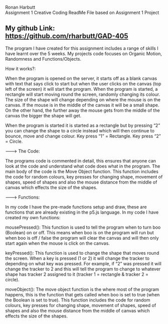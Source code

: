 Ronan Harbutt    
Assignment 1 Creative Coding
ReadMe File based on Assignment 1 Project

My github Link: https://github.com/rharbutt/GAD-405
------

The program I have created for this assignment includes a range of skills I have
learnt over the 5 weeks. My projects code focuses on Organic Motion, Randomness and Functions/Objects.

How it works?:

When the program is opened on the server, it starts off as a blank canvas with text that says
click to start but when the user clicks on the canvas (top left of the screen) it will start the
program. When the program is started, a rectangle will start moving round the screen,
randomly changing its colour. The size of the shape will change depending on where the
mouse is on the canvas. If the mouse is in the middle of the canvas it will be a small shape.
On the other hand, the further away the mouse gets from the middle of the canvas the
bigger the shape will get.

When the program is started it is started as a rectangle but by pressing “2” you can change
the shape to a circle instead which will then continue to bounce, move and change colour.
Key press “1” = Rectangle.
Key press “2” = Circle.

---> The Code:

The programs code is commented in detail, this ensures that anyone can look at the code
and understand what code does what in the program. The main body of the code is the
Move Object function. This function includes the code for random colours, key presses for
changing shape, movement of shapes, speed of shapes and also the mouse distance from
the middle of canvas which effects the size of the shapes.

---> Functions:

In my code I have the pre-made functions setup and draw, these are functions that are
already existing in the p5.js language. In my code I have created my own functions:

mousePressed():
This function is used to tell the program when to turn boo (Boolean) on or off. This means when boo is on the program will run but when boo is off / false the program will clear the canvas and will then only start again when the mouse is click on the canvas.

keyPressed():
This function is used to change the shape that moves round the screen. When a key is pressed (1 or 2) it will change the tracker to depending on what key was pressed. For example, if “2” was pressed it will change the tracker to 2 and this will tell the program to change to whatever shape has tracker 2 assigned to it (tracker 1 = rectangle & tracker 2 = circle).

moveObject():
The move object function is the where most of the program happens, this is the function that gets called when boo is set to true (when the Boolean is set to true). This function includes the code for random colours, key presses for changing shape, movement of shapes, speed of shapes and also the mouse distance from the middle of canvas which effects the size of the shapes.
